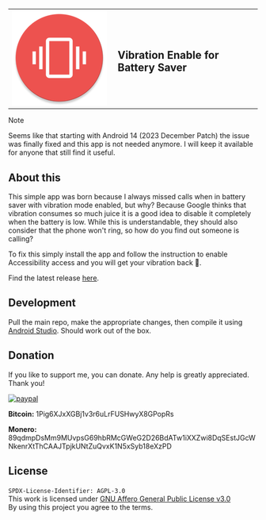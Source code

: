 <table>
  <tr>
    <td width="200" style="border: none;">
     <img src="app/src/main/res/mipmap-xxxhdpi/ic_launcher.png" alt="Module icon"/>
    </td>
    <td style="border: none;">
     <h2>Vibration Enable for Battery Saver</h2>
    </td>
  </tr>
</table>

> [!NOTE]
> Seems like that starting with Android 14 (2023 December Patch) the issue was finally fixed and this app is not needed anymore. I will keep it available for anyone that still find it useful.

## About this
This simple app was born because I always missed calls when in battery saver with vibration mode enabled, but why? Because Google thinks that vibration consumes so much juice it is a good idea to disable it completely when the battery is low. While this is understandable, they should also consider that the phone won't ring, so how do you find out someone is calling?

To fix this simply install the app and follow the instruction to enable Accessibility access and you will get your vibration back 🤩.

Find the latest release [here](https://github.com/Massi-X/vibrationenable/releases/latest).

## Development
Pull the main repo, make the appropriate changes, then compile it using [Android Studio](https://developer.android.com/studio). Should work out of the box.

## Donation
If you like to support me, you can donate. Any help is greatly appreciated. Thank you!

<a target="_blank" href="https://paypal.me/firemetris"><img src="https://www.paypalobjects.com/en_US/i/btn/btn_donateCC_LG.gif" alt="paypal"/></a>

**Bitcoin:** 1Pig6XJxXGBj1v3r6uLrFUSHwyX8GPopRs

**Monero:** 89qdmpDsMm9MUvpsG69hbRMcGWeG2D26BdATw1iXXZwi8DqSEstJGcWNkenrXtThCAAJTpjkUNtZuQvxK1N5xSyb18eXzPD

## License
`SPDX-License-Identifier: AGPL-3.0`<br>
This work is licensed under <a target="_blank" href="https://spdx.org/licenses/AGPL-3.0.html">GNU Affero General Public License v3.0</a><br>
By using this project you agree to the terms.

